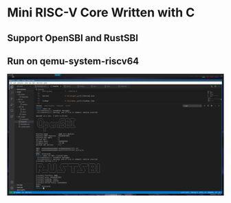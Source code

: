# Mini RISC-V Core Written with C

## Support OpenSBI and RustSBI

## Run on qemu-system-riscv64
![opensbi_rustsbi](./img/cCore_rustsbi.png)